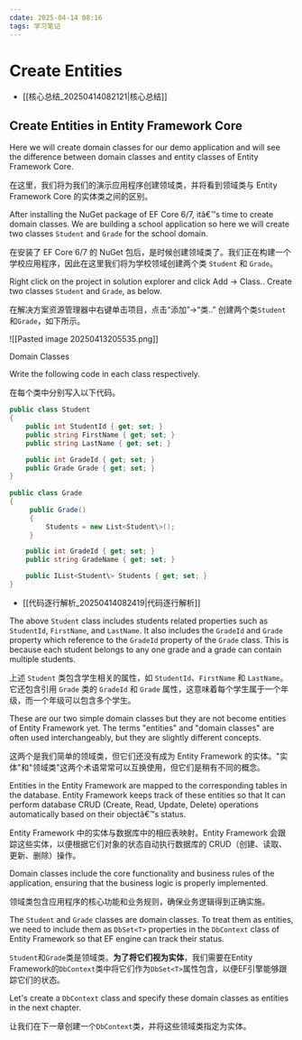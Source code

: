 ```yaml
---
cdate: 2025-04-14 08:16
tags: 学习笔记 
---
```


# Create Entities

- [[核心总结_20250414082121|核心总结]]

## Create Entities in Entity Framework Core

Here we will create domain classes for our demo application and will see the difference between domain classes and entity classes of Entity Framework Core.

在这里，我们将为我们的演示应用程序创建领域类，并将看到领域类与 Entity Framework Core 的实体类之间的区别。

After installing the NuGet package of EF Core 6/7, itâ€™s time to create domain classes. We are building a school application so here we will create two classes `Student` and `Grade` for the school domain.

在安装了 EF Core 6/7 的 NuGet 包后，是时候创建领域类了。我们正在构建一个学校应用程序，因此在这里我们将为学校领域创建两个类 `Student` 和 `Grade`。

Right click on the project in solution explorer and click Add -\> Class.. Create two classes `Student` and `Grade`, as below.

在解决方案资源管理器中右键单击项目，点击“添加”->“类..” 创建两个类`Student`和`Grade`，如下所示。

![[Pasted image 20250413205535.png]]

Domain Classes

Write the following code in each class respectively.

在每个类中分别写入以下代码。

```csharp
public class Student
{
    public int StudentId { get; set; }
    public string FirstName { get; set; }
    public string LastName { get; set; }

    public int GradeId { get; set; }
    public Grade Grade { get; set; }
}
       
public class Grade
{
     public Grade()
     {
         Students = new List<Student\>();
     }

    public int GradeId { get; set; }
    public string GradeName { get; set; }

    public IList<Student\> Students { get; set; }
}
```

- [[代码逐行解析_20250414082419|代码逐行解析]]

The above `Student` class includes students related properties such as `StudentId`, `FirstName`, and `LastName`. It also includes the `GradeId` and `Grade` property which reference to the `GradeId` property of the `Grade` class. This is because each student belongs to any one grade and a grade can contain multiple students.

上述 `Student` 类包含学生相关的属性，如 `StudentId`、`FirstName` 和 `LastName`。它还包含引用 `Grade` 类的 `GradeId` 和 `Grade` 属性，这意味着每个学生属于一个年级，而一个年级可以包含多个学生。

These are our two simple domain classes but they are not become entities of Entity Framework yet. The terms "entities" and "domain classes" are often used interchangeably, but they are slightly different concepts.

这两个是我们简单的领域类，但它们还没有成为 Entity Framework 的实体。"实体"和"领域类"这两个术语常常可以互换使用，但它们是稍有不同的概念。

Entities in the Entity Framework are mapped to the corresponding tables in the database. Entity Framework keeps track of these entities so that It can perform database CRUD (Create, Read, Update, Delete) operations automatically based on their objectâ€™s status.

Entity Framework 中的实体与数据库中的相应表映射。Entity Framework 会跟踪这些实体，以便根据它们对象的状态自动执行数据库的 CRUD（创建、读取、更新、删除）操作。

Domain classes include the core functionality and business rules of the application, ensuring that the business logic is properly implemented.

领域类包含应用程序的核心功能和业务规则，确保业务逻辑得到正确实施。

The `Student` and `Grade` classes are domain classes. To treat them as entities, we need to include them as `DbSet<T>` properties in the `DbContext` class of Entity Framework so that EF engine can track their status.

`Student`和`Grade`类是领域类。**为了将它们视为实体**，我们需要在Entity Framework的`DbContext`类中将它们作为`DbSet<T>`属性包含，以便EF引擎能够跟踪它们的状态。

Let's create a `DbContext` class and specify these domain classes as entities in the next chapter.

让我们在下一章创建一个`DbContext`类，并将这些领域类指定为实体。